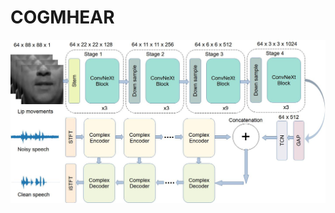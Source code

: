 # COGMHEAR

![Overview Figure](https://github.com/akram1871/cogmhear/blob/main/overview.jpg?raw=true)
